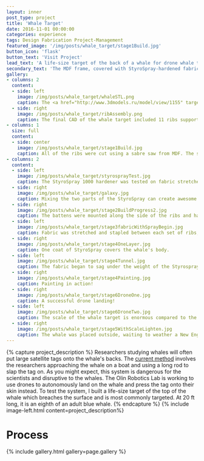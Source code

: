```yaml
---
layout: inner
post_type: project
title: 'Whale Target'
date: 2016-11-01 00:00:00
categories: experience
tags: Design Fabrication Project-Management
featured_image: '/img/posts/whale_target/stage1Build.jpg'
button_icon: 'flask'
button_text: 'Visit Project'
lead_text: 'A life-size target of the back of a whale for drone whale tagging research.'
secondary_text: 'The MDF frame, covered with StyroSpray-hardened fabric, measures 20 ft in length and 8 ft at its widest, an eight of an adult blue whale.'
gallery:
- columns: 2
  content:
  - side: left
    image: /img/posts/whale_target/whaleSTL.png
    caption: The <a href="http://www.3dmodels.ru/model/view/1155" target="_blank"> 3D rendering</a> of the whale was imported into Solidworks and used for measurements and proportions.
  - side: right
    image: /img/posts/whale_target/ribAssembly.png
    caption: The final CAD of the whale target included 11 ribs supported by a spine and two side battens.
- columns: 1
  size: full
  content:
  - side: center
    image: /img/posts/whale_target/stage1Build.jpg
    caption: All of the ribs were cut using a sabre saw from MDF. The spine was divided into three parts that were fit together with matching pockets, cut using a Shopbot.
- columns: 2
  content:
  - side: left
    image: /img/posts/whale_target/styrosprayTest.jpg
    caption: The StyroSpray 1000 hardener was tested on fabric stretched across a piece of wood. The result was suitably rigid.
  - side: right
    image: /img/posts/whale_target/galaxy.jpg
    caption: Mixing the two parts of the StyroSpray can create awesome designs, especially with a little bit of color correction.
  - side: right
    image: /img/posts/whale_target/stage2BuildProgress2.jpg
    caption: The battens were mounted along the side of the ribs and had to be cut part way through because the curvature was too tight.
  - side: left
    image: /img/posts/whale_target/stage3fabricWithSprayBegin.jpg
    caption: Fabric was stretched and stapled between each set of ribs, and StyroSpray was painted onto the fabric's surface.
  - side: right
    image: /img/posts/whale_target/stage4OneLayer.jpg
    caption: One coat of StyroSpray covers the whale's body.
  - side: left
    image: /img/posts/whale_target/stage4Tunnel.jpg
    caption: The fabric began to sag under the weight of the Styrospray. Webbing was woven between the ribs, while the ribs themselves were braced against each other with wood and metal brackets.
  - side: right
    image: /img/posts/whale_target/stage4Painting.jpg
    caption: Painting in action!
  - side: right
    image: /img/posts/whale_target/stage6DroneOne.jpg
    caption: A successful drone landing!
  - side: left
    image: /img/posts/whale_target/stage6DroneTwo.jpg
    caption: The scale of the whale target is enormous compared to the small drone.
  - side: right
    image: /img/posts/whale_target/stage5WithScaleLighten.jpg
    caption: The whale was placed outside, waiting to weather a New England winter.
---
```

{% capture project_description %}
Researchers studying whales will often put large satellite tags onto the whale's backs. The <a href="https://slate.com/human-interest/2016/09/what-whales-do-underwater-thanks-to-a-new-mounted-camera-video.html" target="_blank">current method</a> involves the researchers approaching the whale on a boat and using a long rod to slap the tag on.
As you might expect, this system is dangerous for the scientists and disruptive to the whales. The Olin Robotics Lab is working to use drones to autonomously land on the whale and press the tag onto their skin instead.
To test the system, I built a life-size target of the top of the whale which breaches the surface and is most commonly targeted. At 20 ft long, it is an eighth of an adult blue whale.
{% endcapture %}
{% include image-left.html content=project_description%}

<h1 class="section-title text-center">Process</h1>
{% include gallery.html gallery=page.gallery %}
